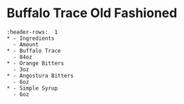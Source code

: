 # Buffalo Trace Old Fashioned

```{list-table}
:header-rows:  1
* - Ingredients
  - Amount
* - Buffalo Trace
  - 84oz
* - Orange Bitters
  - 3oz
* - Angostura Bitters
  - 6oz
* - Simple Syrup
  - 6oz
```
